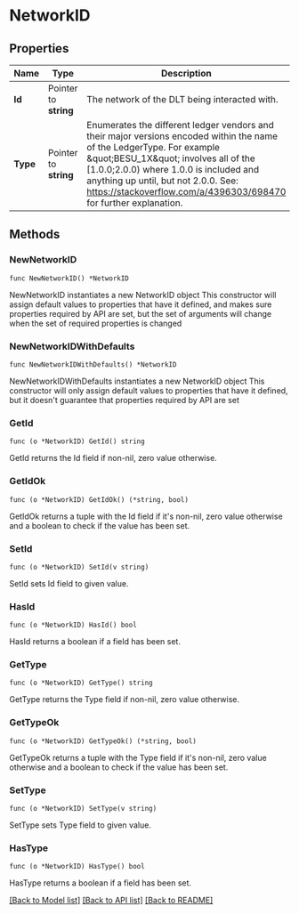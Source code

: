 # NetworkID

## Properties

Name | Type | Description | Notes
------------ | ------------- | ------------- | -------------
**Id** | Pointer to **string** | The network of the DLT being interacted with. | [optional] 
**Type** | Pointer to **string** | Enumerates the different ledger vendors and their major versions encoded within the name of the LedgerType. For example \&quot;BESU_1X\&quot; involves all of the [1.0.0;2.0.0) where 1.0.0 is included and anything up until, but not 2.0.0. See: https://stackoverflow.com/a/4396303/698470 for further explanation. | [optional] 

## Methods

### NewNetworkID

`func NewNetworkID() *NetworkID`

NewNetworkID instantiates a new NetworkID object
This constructor will assign default values to properties that have it defined,
and makes sure properties required by API are set, but the set of arguments
will change when the set of required properties is changed

### NewNetworkIDWithDefaults

`func NewNetworkIDWithDefaults() *NetworkID`

NewNetworkIDWithDefaults instantiates a new NetworkID object
This constructor will only assign default values to properties that have it defined,
but it doesn't guarantee that properties required by API are set

### GetId

`func (o *NetworkID) GetId() string`

GetId returns the Id field if non-nil, zero value otherwise.

### GetIdOk

`func (o *NetworkID) GetIdOk() (*string, bool)`

GetIdOk returns a tuple with the Id field if it's non-nil, zero value otherwise
and a boolean to check if the value has been set.

### SetId

`func (o *NetworkID) SetId(v string)`

SetId sets Id field to given value.

### HasId

`func (o *NetworkID) HasId() bool`

HasId returns a boolean if a field has been set.

### GetType

`func (o *NetworkID) GetType() string`

GetType returns the Type field if non-nil, zero value otherwise.

### GetTypeOk

`func (o *NetworkID) GetTypeOk() (*string, bool)`

GetTypeOk returns a tuple with the Type field if it's non-nil, zero value otherwise
and a boolean to check if the value has been set.

### SetType

`func (o *NetworkID) SetType(v string)`

SetType sets Type field to given value.

### HasType

`func (o *NetworkID) HasType() bool`

HasType returns a boolean if a field has been set.


[[Back to Model list]](../README.md#documentation-for-models) [[Back to API list]](../README.md#documentation-for-api-endpoints) [[Back to README]](../README.md)


